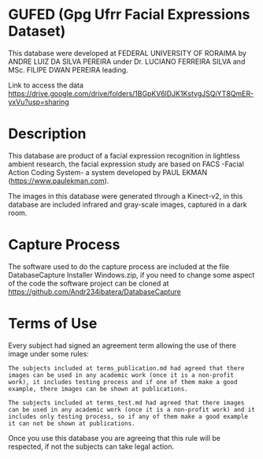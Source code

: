 # GUFED (Gpg Ufrr Facial Expressions Dataset)

This database were developed at FEDERAL UNIVERSITY OF RORAIMA by ANDRE LUIZ DA SILVA PEREIRA under Dr. LUCIANO FERREIRA SILVA and MSc. FILIPE DWAN PEREIRA leading.

Link to access the data https://drive.google.com/drive/folders/1BGpKV6lDJK1KstygJSQiYT8QmER-yxVu?usp=sharing

# Description
This database are product of a facial expression recognition in lightless ambient research, the facial expression study are based on FACS -Facial Action Coding System- a system developed by PAUL EKMAN (https://www.paulekman.com).

The images in this database were generated through a Kinect-v2, in this database are included infrared and gray-scale images, captured in a dark room.

# Capture Process
The software used to do the capture process are included at the file DatabaseCapture Installer Windows.zip, if you need to change some aspect of the code the software project can be cloned at https://github.com/Andr234ibatera/DatabaseCapture

# Terms of Use
Every subject had signed an agreement term allowing the use of there image under some rules:

    The subjects included at terms_publication.md had agreed that there images can be used in any academic work (once it is a non-profit work), it includes testing process and if one of them make a good example, there images can be shown at publications.

    The subjects included at terms_test.md had agreed that there images can be used in any academic work (once it is a non-profit work) and it includes only testing process, so if any of them make a good example it can not be shown at publications.

Once you use this database you are agreeing that this rule will be respected, if not the subjects can take legal action.
